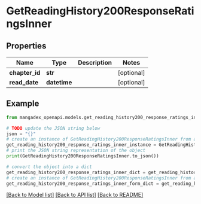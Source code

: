 # GetReadingHistory200ResponseRatingsInner


## Properties

Name | Type | Description | Notes
------------ | ------------- | ------------- | -------------
**chapter_id** | **str** |  | [optional] 
**read_date** | **datetime** |  | [optional] 

## Example

```python
from mangadex_openapi.models.get_reading_history200_response_ratings_inner import GetReadingHistory200ResponseRatingsInner

# TODO update the JSON string below
json = "{}"
# create an instance of GetReadingHistory200ResponseRatingsInner from a JSON string
get_reading_history200_response_ratings_inner_instance = GetReadingHistory200ResponseRatingsInner.from_json(json)
# print the JSON string representation of the object
print(GetReadingHistory200ResponseRatingsInner.to_json())

# convert the object into a dict
get_reading_history200_response_ratings_inner_dict = get_reading_history200_response_ratings_inner_instance.to_dict()
# create an instance of GetReadingHistory200ResponseRatingsInner from a dict
get_reading_history200_response_ratings_inner_form_dict = get_reading_history200_response_ratings_inner.from_dict(get_reading_history200_response_ratings_inner_dict)
```
[[Back to Model list]](../README.md#documentation-for-models) [[Back to API list]](../README.md#documentation-for-api-endpoints) [[Back to README]](../README.md)


